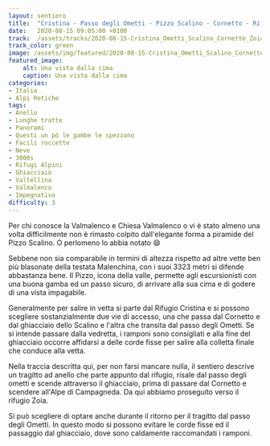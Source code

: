 ```yaml
---
layout: sentiero
title:  "Cristina - Passo degli Ometti - Pizzo Scalino - Cornetto - Rif. Zoia"
date:   2020-08-15 09:05:00 +0100
track:  /assets/tracks/2020-08-15-Cristina_Ometti_Scalino_Cornetto_Zoia.gpx
track_color: green
image: /assets/img/featured/2020-08-15-Cristina_Ometti_Scalino_Cornetto_Zoia.jpg
featured_image:
    alt: Una vista dalla cima
    caption: Una vista dalla cima
categories:
- Italia
- Alpi Retiche
tags:
- Anello
- Lunghe tratte  
- Panorami
- Questi un pò le gambe le spezzano
- Facili roccette
- Neve
- 3000s
- Rifugi Alpini
- Ghiacciaio
- Valtellina
- Valmalenco
- Impegnativo
difficulty: 3
---
```


Per chi conosce la Valmalenco e Chiesa Valmalenco o vi è stato almeno una volta difficilmente non è rimasto colpito dall'elegante forma a piramide del Pizzo Scalino. O perlomeno lo abbia notato :smile:

Sebbene non sia comparabile in termini di altezza rispetto ad altre vette ben più blasonate della testata Malenchina, con i suoi 3323 metri si difende abbastanza bene. Il Pizzo, icona della valle, permette agli escursionisti con una buona gamba ed un passo sicuro, di arrivare alla sua cima e di godere di una vista impagabile.

Generalmente per salire in vetta si parte dal Rifugio Cristina e si possono scegliere sostanzialmente due vie di accesso, una che passa dal Cornetto e dal ghiacciaio dello Scalino e l'altra che transita dal passo degli Ometti.
Se si intende passare dalla vedretta, i ramponi sono consigliati e alla fine del ghiacciaio occorre affidarsi a delle corde fisse per salire alla colletta finale che conduce alla vetta.

Nella traccia descritta qui, per non farsi mancare nulla, il sentiero descrive un tragitto ad anello che parte appunto dal rifugio, risale dal passo degli ometti e scende attraverso il ghiacciaio, prima di passare dal Cornetto e scendere all'Alpe di Campagneda. Da qui abbiamo proseguito verso il rifugio Zoia.

Si può scegliere di optare anche durante il ritorno per il tragitto dal passo degli Ometti. In questo modo si possono evitare le corde fisse ed il passaggio dal ghiacciaio, dove sono caldamente raccomandati i ramponi.
